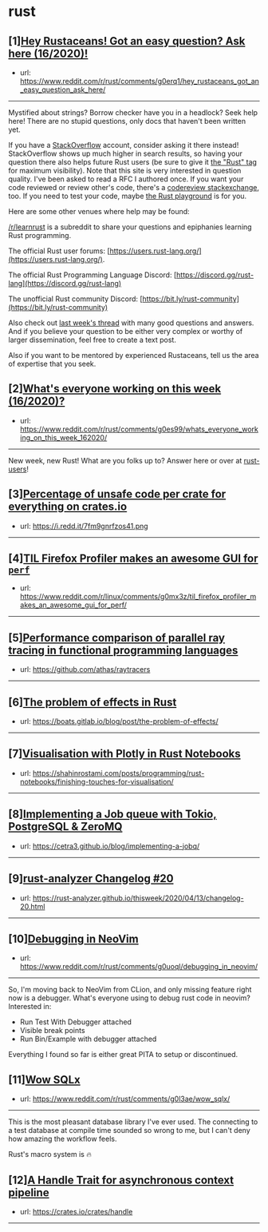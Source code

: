 # rust
## [1][Hey Rustaceans! Got an easy question? Ask here (16/2020)!](https://www.reddit.com/r/rust/comments/g0erq1/hey_rustaceans_got_an_easy_question_ask_here/)
- url: https://www.reddit.com/r/rust/comments/g0erq1/hey_rustaceans_got_an_easy_question_ask_here/
---
Mystified about strings? Borrow checker have you in a headlock? Seek help here! There are no stupid questions, only docs that haven't been written yet.

If you have a [StackOverflow](http://stackoverflow.com/) account, consider asking it there instead! StackOverflow shows up much higher in search results, so having your question there also helps future Rust users (be sure to give it [the "Rust" tag](http://stackoverflow.com/questions/tagged/rust) for maximum visibility). Note that this site is very interested in question quality. I've been asked to read a RFC I authored once. If you want your code reviewed or review other's code, there's a [codereview stackexchange](https://codereview.stackexchange.com/questions/tagged/rust), too. If you need to test your code, maybe [the Rust playground](https://play.rust-lang.org) is for you.

Here are some other venues where help may be found:

[/r/learnrust](https://www.reddit.com/r/learnrust) is a subreddit to share your questions and epiphanies learning Rust programming.

The official Rust user forums: [https://users.rust-lang.org/](https://users.rust-lang.org/).

The official Rust Programming Language Discord: [https://discord.gg/rust-lang](https://discord.gg/rust-lang)

The unofficial Rust community Discord: [https://bit.ly/rust-community](https://bit.ly/rust-community)

Also check out [last week's thread](https://reddit.com/r/rust/comments/fw2hd8/hey_rustaceans_got_an_easy_question_ask_here/) with many good questions and answers. And if you believe your question to be either very complex or worthy of larger dissemination, feel free to create a text post.

Also if you want to be mentored by experienced Rustaceans, tell us the area of expertise that you seek.
## [2][What's everyone working on this week (16/2020)?](https://www.reddit.com/r/rust/comments/g0es99/whats_everyone_working_on_this_week_162020/)
- url: https://www.reddit.com/r/rust/comments/g0es99/whats_everyone_working_on_this_week_162020/
---
New week, new Rust! What are you folks up to? Answer here or over at [rust-users](https://users.rust-lang.org/t/whats-everyone-working-on-this-week-16-2020/40880)!
## [3][Percentage of unsafe code per crate for everything on crates.io](https://www.reddit.com/r/rust/comments/g0wu9b/percentage_of_unsafe_code_per_crate_for/)
- url: https://i.redd.it/7fm9gnrfzos41.png
---

## [4][TIL Firefox Profiler makes an awesome GUI for `perf`](https://www.reddit.com/r/rust/comments/g0wkp0/til_firefox_profiler_makes_an_awesome_gui_for_perf/)
- url: https://www.reddit.com/r/linux/comments/g0mx3z/til_firefox_profiler_makes_an_awesome_gui_for_perf/
---

## [5][Performance comparison of parallel ray tracing in functional programming languages](https://www.reddit.com/r/rust/comments/g134za/performance_comparison_of_parallel_ray_tracing_in/)
- url: https://github.com/athas/raytracers
---

## [6][The problem of effects in Rust](https://www.reddit.com/r/rust/comments/g0l9p5/the_problem_of_effects_in_rust/)
- url: https://boats.gitlab.io/blog/post/the-problem-of-effects/
---

## [7][Visualisation with Plotly in Rust Notebooks](https://www.reddit.com/r/rust/comments/g135wc/visualisation_with_plotly_in_rust_notebooks/)
- url: https://shahinrostami.com/posts/programming/rust-notebooks/finishing-touches-for-visualisation/
---

## [8][Implementing a Job queue with Tokio, PostgreSQL &amp; ZeroMQ](https://www.reddit.com/r/rust/comments/g10yzc/implementing_a_job_queue_with_tokio_postgresql/)
- url: https://cetra3.github.io/blog/implementing-a-jobq/
---

## [9][rust-analyzer Changelog #20](https://www.reddit.com/r/rust/comments/g0n9nn/rustanalyzer_changelog_20/)
- url: https://rust-analyzer.github.io/thisweek/2020/04/13/changelog-20.html
---

## [10][Debugging in NeoVim](https://www.reddit.com/r/rust/comments/g0uoql/debugging_in_neovim/)
- url: https://www.reddit.com/r/rust/comments/g0uoql/debugging_in_neovim/
---
So, I'm moving back to NeoVim from CLion, and only missing feature right now is a debugger. What's everyone using to debug rust code in neovim? Interested in:

 - Run Test With Debugger attached
 - Visible break points
 - Run Bin/Example with debugger attached

Everything I found so far is either great PITA to setup or discontinued.
## [11][Wow SQLx](https://www.reddit.com/r/rust/comments/g0l3ae/wow_sqlx/)
- url: https://www.reddit.com/r/rust/comments/g0l3ae/wow_sqlx/
---
This is the most pleasant database library I've ever used. The connecting to a test database at compile time sounded so wrong to me, but I can't deny how amazing the workflow feels.

Rust's macro system is 🔥
## [12][A Handle Trait for asynchronous context pipeline](https://www.reddit.com/r/rust/comments/g131fs/a_handle_trait_for_asynchronous_context_pipeline/)
- url: https://crates.io/crates/handle
---

